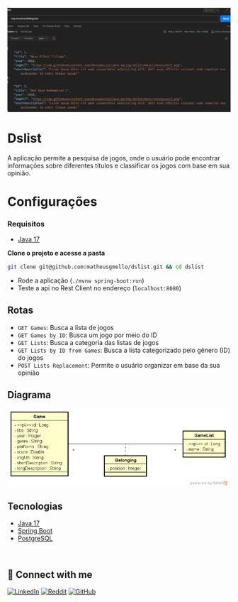 ![Cover](.github/cover.png)

# Dslist
A aplicação permite a pesquisa de jogos, onde o usuário pode encontrar informações sobre diferentes títulos e classificar os jogos com base em sua opinião.

# Configurações

### Requisitos
  - [Java 17](https://www.oracle.com/java/technologies/javase/jdk17-archive-downloads.html)


**Clone o projeto e acesse a pasta**

``` bash
git clone git@github.com:matheusgmello/dslist.git && cd dslist
```
- Rode a aplicação (`./mvnw spring-boot:run`)
- Teste a api no Rest Client no endereço (`localhost:8080`)

## Rotas

- `GET Games`: Busca a lista de jogos
- `GET Games by ID`: Busca um jogo por meio do ID
- `GET Lists`: Busca a categoria das listas de jogos
- `GET Lists by ID from Games`: Busca a lista categorizado pelo gênero (ID) do jogos
- `POST Lists Replacement`: Permite o usuário organizar em base da sua opinião

## Diagrama

<p align="justify">
  <img src=".github/diagrama.png"alt="Diagrama usado para contrução da API" style="width: 500px">
</p>

## Tecnologias 

- [Java 17](https://www.oracle.com/java/technologies/javase/jdk17-archive-downloads.html)
- [Spring Boot](https://spring.io/projects/spring-boot)
- [PostgreSQL](https://www.postgresql.org/docs/)

<!--START_SECTION:footer-->
<br />

## 🔗 Connect with me
[![LinkedIn](https://img.shields.io/badge/linkedin-%230077B5.svg?style=for-the-badge&logo=linkedin&logoColor=white)](https://linkedin.com/in/matheusgmello)
[![Reddit](https://img.shields.io/badge/Reddit-%23FF4500.svg?style=for-the-badge&logo=Reddit&logoColor=white)](https://www.reddit.com/user/math7zw)
[![GitHub](https://img.shields.io/badge/github-%23121011.svg?style=for-the-badge&logo=github&logoColor=white)](https://github.com/matheusgmello/)


<!--END_SECTION:footer-->
  